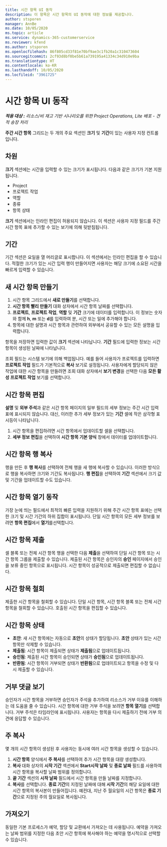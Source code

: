 ```yaml
---
title: 시간 항목 UI 동작
description: 이 항목은 시간 항목의 UI 동작에 대한 정보를 제공합니다.
author: stsporen
manager: AnnBe
ms.date: 10/05/2020
ms.topic: article
ms.service: dynamics-365-customerservice
ms.reviewer: kfend
ms.author: stsporen
ms.openlocfilehash: 86f805cd33f81e70bf9ae3c1fb20a1c310473604
ms.sourcegitcommit: 2cf93d8bf0be5b61a739195a41334c34d910e9ba
ms.translationtype: HT
ms.contentlocale: ko-KR
ms.lasthandoff: 10/05/2020
ms.locfileid: "3961725"
---
```

# <a name="time-entry-ui-behavior"></a>시간 항목 UI 동작

_**적용 대상 :** 리소스/비 재고 기반 시나리오를 위한 Project Operations, Lite 배포 - 견적 송장 처리_


**주간 시간 항목** 그리드는 두 개의 주요 섹션인 **크기** 및 **기간**이 있는 사용자 지정 컨트롤입니다.

## <a name="dimensions"></a>차원
**크기** 섹션에는 시간을 입력할 수 있는 크기가 표시됩니다. 다음과 같은 크기가 기본 지원됩니다.

  - Project
  - 프로젝트 작업
  - 역할
  - 종류
  - 항목 상태

**크기** 섹션에서는 인라인 편집이 허용되지 않습니다. 이 섹션은 사용자 지정 필드를 주간 시간 항목 표에 추가할 수 있는 보기에 의해 뒷받침됩니다.

## <a name="duration"></a>기간
기간 섹션은 요일을 열 머리글로 표시합니다. 이 섹션에서는 인라인 편집을 할 수 있습니다. 적절한 크기가 있는 시간 입력 행이 만들어지면 사용자는 해당 크기에 소요된 시간을 빠르게 입력할 수 있습니다.

## <a name="create-a-new-time-entry"></a>새 시간 항목 만들기

1. 시간 항목 그리드에서 **새로 만들기**를 선택합니다. 
2. **시간 항목 빨리 만들기** 대화 상자에서 시간 항목 날짜를 선택합니다.
3. **프로젝트**, **프로젝트 작업**, **역할** 및 **기간** 크기에 데이터를 입력합니다. 이 정보는 숫자와 함께 **h**, **m** 또는 **d**를 입력하여 분, 시간 또는 일에 추가해야 합니다. 
4. 항목에 대한 설명과 시간 항목과 관련하여 외부에서 공유할 수 있는 모든 설명을 입력합니다. 

항목을 저장하면 입력한 값이 **크기** 섹션에 나타납니다. **기간** 필드에 입력한 정보는 시간 항목이 생성된 날짜에 나타납니다.

조회 필드는 시스템 보기에 의해 백업됩니다. 예를 들어 사용자가 프로젝트를 입력하면 **프로젝트 작업** 필드가 기본적으로 **복사** 보기로 설정됩니다. 사용자에게 할당되지 않은 작업에 대한 시간 항목을 만들려면 조회 대화 상자에서 **보기 변경**을 선택한 다음 **모든 활성 프로젝트 작업** 보기를 선택합니다.

## <a name="edit-a-time-entry"></a>시간 항목 편집 
**설명** 및 **외부 주석**과 같은 시간 항목 페이지의 일부 필드의 세부 정보는 주간 시간 입력 표에 표시되지 않습니다. 대신, 이러한 추가 세부 정보가 있는 **기간** 셀에 작은 삼각형 표시등이 나타납니다. 

1. 시간 항목을 편집하려면 시간 항목에서 업데이트할 셀을 선택합니다.
2. **세부 정보 편집**을 선택하여 **시간 항목 기본 양식** 창에서 데이터를 업데이트합니다. 

## <a name="copy-a-time-entry-row"></a>시간 항목 행 복사
행을 만든 후 **행 복사**를 선택하여 전체 행을 새 행에 복사할 수 있습니다. 이러한 방식으로 행을 복사하면 크기와 기간도 복사됩니다. **행 편집**을 선택하여 **기간** 섹션에서 크기 값 및 기간을 업데이트할 수도 있습니다.

## <a name="open-a-time-entry-behavior"></a>시간 항목 열기 동작
가장 눈에 띄는 필드에서 최적의 빠른 입력을 지원하기 위해 주간 시간 항목 표에는 선택한 크기 및 시간 기간의 하위 집합이 표시됩니다. 단일 시간 항목의 모든 세부 정보를 보려면 **항목 편집**에서 **열기**를선택합니다.

## <a name="submit-a-time-entry"></a>시간 항목 제출
셀 블록 또는 전체 시간 항목 행을 선택한 다음 **제출**을 선택하여 단일 시간 항목 또는 시간 항목 그룹을 제출할 수 있습니다. 제출된 시간 항목은 승인자의 **승인** 페이지에서 승인을 보류 중인 항목으로 표시됩니다. 시간 항목이 성공적으로 제출되면 편집할 수 없습니다.

## <a name="recall-a-time-entry"></a>시간 항목 철회
제출한 시간 항목을 철회할 수 있습니다. 단일 시간 항목, 시간 항목 블록 또는 전체 시간 항목을 철회할 수 있습니다. 호출된 시간 항목을 편집할 수 있습니다.

## <a name="time-entry-status"></a>시간 항목 상태

- **초안**: 새 시간 항목에는 자동으로 **초안**의 상태가 할당됩니다. **초안** 상태가 있는 시간 항목만 삭제할 수 있습니다.
- **제출됨**: 시간 항목이 제출되면 상태가 **제출됨**으로 업데이트됩니다. 
- **승인됨**: 제출된 시간 항목이 승인되면 상태가 **승인됨**으로 업데이트됩니다. 
- **반환됨**: 시간 항목이 거부되면 상태가 **반환됨**으로 업데이트되고 항목을 수정 및 다시 제출할 수 있습니다. 

## <a name="view-rejection-comments"></a>거부 댓글 보기
승인자가 시간 항목을 거부하면 승인자가 주석을 추가하여 리소스가 거부 이유를 이해하는 데 도움을 줄 수 있습니다. 시간 항목에 대한 거부 주석을 보려면 **항목 열기**를 선택합니다. 거부 주석은 타임라인에 표시됩니다. 사용자는 항목을 다시 제출하기 전에 거부 의견에 응답할 수 있습니다.

## <a name="copy-week"></a>주 복사
몇 개의 시간 항목이 생성된 후 사용자는 동시에 여러 시간 항목을 생성할 수 있습니다.

1. **시간 항목** 양식에서 **주 복사**를 선택하여 추가 시간 항목을 대량 생성합니다. 
2. **복사** 대화 상자의 **시작 기간** 섹션에서 **Start시작 날짜** 및 **종료 날짜** 필드를 사용하여 시간 항목을 복사할 날짜 범위를 정의합니다. 
3. **끝 기간** 섹션의 **시작 날짜** 필드에서 시간 항목을 만들 날짜를 지정합니다. 
4. **복사**를 선택합니다. **종료 기간**의 지정된 날짜에 대해 **시작 기간**의 해당 요일에 대한 시간 항목의 복사본이 만들어집니다. 예컨대, 지난 주 월요일의 시간 항목은 **종료 기간**으로 지정된 주의 월요일로 복사됩니다.

## <a name="import"></a>가져오기
동일한 기본 프로세스가 예약, 할당 및 교환에서 가져오는 데 사용됩니다. 예약을 가져오는 날짜 범위를 지정한 다음 초안 시간 항목에 복사해야 하는 예약을 명시적으로 선택할 수 있습니다. 
